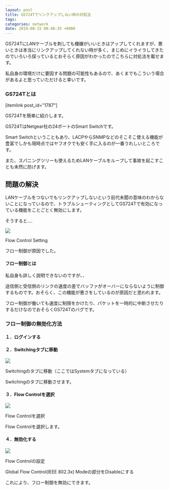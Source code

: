 ```yaml
---
layout: post
title: GS724Tでリンクアップしない時の対処法
tags:
categories: network
date: 2019-08-15 00:48:35 +0900
---
```


GS724TにLANケーブルを刺しても機嫌がいいときはアップしてくれますが、悪いときは本当にリンクアップしてくれない時が多く、まじめにイライラしてきたのでいろいろ探っているとおそらく原因がわかったのでこちらに対処法を載せます。

私自身の環境だけに要因する問題の可能性もあるので、あくまでもこういう場合があるよと思っていただけると幸いです。

### GS724Tとは

\[itemlink post_id="1787"\]

GS724Tを簡単に紹介します。

GS724TはNetgear社の24ポートのSmart Switchです。

Smart Switchということもあり、LACPやらSNMPなどのそこそこ使える機能が豊富でしかも現時点ではヤフオクでも安く手に入るのが一番うれしいところです。

また、スパニングツリーも使えるためLANケーブルをループして事故を起こすことも未然に防げます。

問題の解決
-----

LANケーブルをつないでもリンクアップしないという前代未聞の意味のわからないことになっているので、トラブルシューティングとしてGS724Tで有効になっている機能をことごとく無効にします。

そうすると....

![](../../../../images/technology/gs724t_flowcontrollproblem/1.png)

Flow Control Setting

フロー制御が原因でした。

#### フロー制御とは

私自身も詳しく説明できないのですが、、

送信側と受信側のリンクの速度の差でバッファがオーバーにならないように制御するものです。おそらく、この機能が悪さをしているのが原因だと思われます。

フロー制御が働いても速度に制限をかけたり、パケットを一時的に中断させたりするだけなのでおそらくGS724Tのバグです。

### フロー制御の無効化方法

#### １．ログインする

#### ２．Switchingタブに移動

![](../../../../images/technology/gs724t_flowcontrollproblem/2.png)

Switchingのタブに移動（ここではSystemタブになっている）

Switchingのタブに移動させます。

#### ３．Flow Controlを選択

![](../../../../images/technology/gs724t_flowcontrollproblem/3.png)

Flow Controlを選択

Flow Controlを選択します。

#### ４．無効化する

![](../../../../images/technology/gs724t_flowcontrollproblem/4.png)

Flow Controlの設定

Global Flow Control(IEEE 802.3x) Modeの部分をDisableにする

これにより、フロー制御を無効にできます。